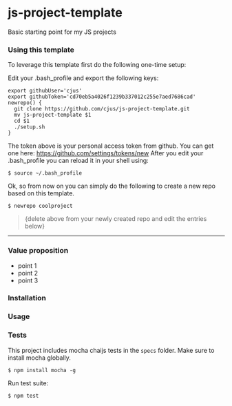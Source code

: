 # js-project-template
Basic starting point for my JS projects

### Using this template
To leverage this template first do the following one-time setup:

Edit your .bash_profile and export the following keys:

```
export githubUser='cjus'
export githubToken='cd70eb5a4026f1239b337012c255e7aed7686cad'
newrepo() {
  git clone https://github.com/cjus/js-project-template.git
  mv js-project-template $1
  cd $1
  ./setup.sh
}
```
The token above is your personal access token from github. You can get one here: https://github.com/settings/tokens/new
After you edit your .bash_profile you can reload it in your shell using:

```
$ source ~/.bash_profile
```

Ok, so from now on you can simply do the following to create a new repo based on this template.

```shell
$ newrepo coolproject
```

> {delete above from your newly created repo and edit the entries below}

---

### Value proposition
* point 1
* point 2
* point 3

### Installation

### Usage

### Tests
This project includes mocha chaijs tests in the `specs` folder.
Make sure to install mocha globally.

```shell
$ npm install mocha -g
```

Run test suite:

```javascript
$ npm test
```
